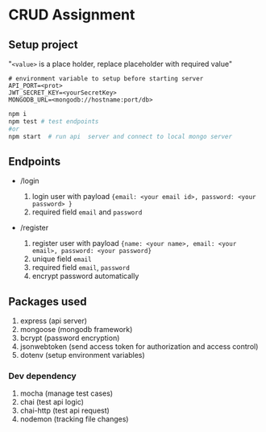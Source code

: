 # CRUD Assignment

## Setup project
"`<value>` is a place holder,  replace placeholder with required value" 
```
# environment variable to setup before starting server
API_PORT=<prot>
JWT_SECRET_KEY=<yourSecretKey>
MONGODB_URL=<mongodb://hostname:port/db>
```  
```bash
npm i
npm test # test endpoints
#or             
npm start  # run api  server and connect to local mongo server
```
## Endpoints
- /login
    1. login user with payload `{email: <your email id>, password: <your password> }`
    2. required field `email` and `password`

- /register
    1. register user with payload `{name: <your name>, email: <your email>, password: <your password}`
    2. unique field `email` 
    3. required field `email`, `password`
    4. encrypt password automatically

## Packages used
1. express (api server)
2. mongoose (mongodb framework)
3. bcrypt (password encryption)
4. jsonwebtoken (send access token for authorization and access control)
5. dotenv (setup environment variables)
### Dev dependency
1. mocha (manage test cases)
2. chai (test api logic)
3. chai-http (test api request)
4. nodemon (tracking file changes)
